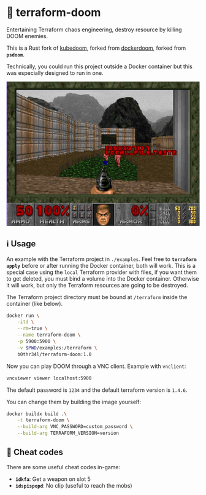 # 🔨 terraform-doom

Entertaining Terraform chaos engineering, destroy resource by killing DOOM enemies.

This is a Rust fork of [kubedoom](https://github.com/storax/kubedoom), forked from [dockerdoom](https://github.com/gideonred/dockerdoom), forked from  **`psdoom`**. 

Technically, you could run this project outside a Docker container but this was especially designed to run in one.

![In game](./assets/in-game.png)

## ℹ️ Usage

An example with the Terraform project in `./examples`. Feel free to **`terraform apply`** before or after running the Docker container, both will work. This is a special case using the `local` Terraform provider with files, if you want them to get deleted, you must bind a volume into the Docker container. Otherwise it will work, but only the Terraform resources are going to be destroyed.

The Terraform project directory must be bound at `/terraform` inside the container (like below).

```bash
docker run \
    -itd \
    --rm=true \
    --name terraform-doom \
    -p 5900:5900 \
    -v $PWD/examples:/terraform \
    b0thr34l/terraform-doom:1.0
```

Now you can play DOOM through a VNC client. Example with `vnclient`:

```bash
vncviewer viewer localhost:5900
```

The default password is `1234` and the default terraform version is `1.4.6`.

You can change them by building the image yourself:

```bash
docker buildx build .\
    -t terraform-doom \
    --build-arg VNC_PASSWORD=custom_password \
    --build-arg TERRAFORM_VERSION=version
```

## 🔎 Cheat codes

There are some useful cheat codes in-game:
- **`idkfa`**: Get a weapon on slot 5
- **`idspispopd`**: No clip (useful to reach the mobs)
